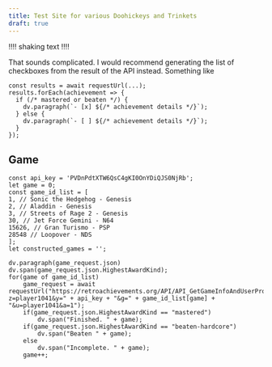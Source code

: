 ```yaml
---
title: Test Site for various Doohickeys and Trinkets
draft: true
---
```


‼‼
shaking text
‼‼

That sounds complicated. I would recommend generating the list of checkboxes from the result of the API instead. Something like
~~~dataviewjs
const results = await requestUrl(...);
results.forEach(achievement => {
  if (/* mastered or beaten */) {
    dv.paragraph(`- [x] ${/* achievement details */}`);
  } else {
    dv.paragraph(`- [ ] ${/* achievement details */}`);
  }
});
~~~

## Game

~~~dataviewjs
const api_key = 'PVDnPdtXTW6QsC4gKI0OnYDiQJS0NjRb';
let game = 0;
const game_id_list = [
1, // Sonic the Hedgehog - Genesis
2, // Aladdin - Genesis
3, // Streets of Rage 2 - Genesis
30, // Jet Force Gemini - N64
15626, // Gran Turismo - PSP
28548 // Loopover - NDS
];
let constructed_games = '';

dv.paragraph(game_request.json)
dv.span(game_request.json.HighestAwardKind);
for(game of game_id_list)
	game_request = await requestUrl("https://retroachievements.org/API/API_GetGameInfoAndUserProgress.php?z=player1041&y=" + api_key + "&g=" + game_id_list[game] + "&u=player1041&a=1");
	if(game_request.json.HighestAwardKind == "mastered")
		dv.span("Finished. " + game);
	if(game_request.json.HighestAwardKind == "beaten-hardcore")
		dv.span("Beaten " + game);
	else
		dv.span("Incomplete. " + game);
	game++;
	
~~~
